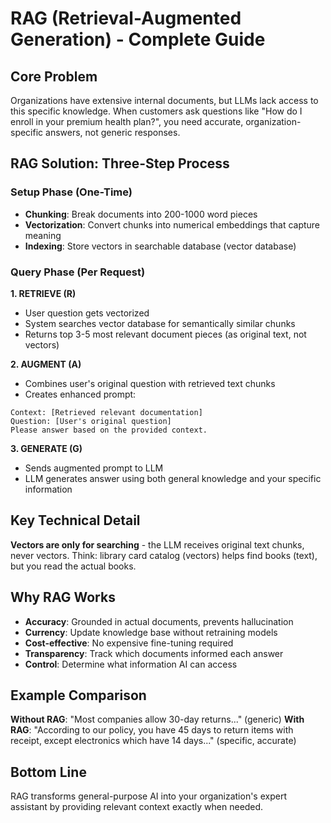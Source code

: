 # RAG (Retrieval-Augmented Generation) - Complete Guide

## Core Problem
Organizations have extensive internal documents, but LLMs lack access to this specific knowledge. When customers ask questions like "How do I enroll in your premium health plan?", you need accurate, organization-specific answers, not generic responses.

## RAG Solution: Three-Step Process

### Setup Phase (One-Time)
- **Chunking**: Break documents into 200-1000 word pieces
- **Vectorization**: Convert chunks into numerical embeddings that capture meaning
- **Indexing**: Store vectors in searchable database (vector database)

### Query Phase (Per Request)

**1. RETRIEVE (R)**
- User question gets vectorized
- System searches vector database for semantically similar chunks
- Returns top 3-5 most relevant document pieces (as original text, not vectors)

**2. AUGMENT (A)**
- Combines user's original question with retrieved text chunks
- Creates enhanced prompt:
```
Context: [Retrieved relevant documentation]
Question: [User's original question]
Please answer based on the provided context.
```

**3. GENERATE (G)**
- Sends augmented prompt to LLM
- LLM generates answer using both general knowledge and your specific information

## Key Technical Detail
**Vectors are only for searching** - the LLM receives original text chunks, never vectors. Think: library card catalog (vectors) helps find books (text), but you read the actual books.

## Why RAG Works
- **Accuracy**: Grounded in actual documents, prevents hallucination
- **Currency**: Update knowledge base without retraining models
- **Cost-effective**: No expensive fine-tuning required
- **Transparency**: Track which documents informed each answer
- **Control**: Determine what information AI can access

## Example Comparison
**Without RAG**: "Most companies allow 30-day returns..." (generic)
**With RAG**: "According to our policy, you have 45 days to return items with receipt, except electronics which have 14 days..." (specific, accurate)

## Bottom Line
RAG transforms general-purpose AI into your organization's expert assistant by providing relevant context exactly when needed.
